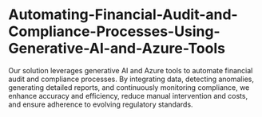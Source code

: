 # Automating-Financial-Audit-and-Compliance-Processes-Using-Generative-AI-and-Azure-Tools
Our solution leverages generative AI and Azure tools to automate financial audit and compliance processes. By integrating data, detecting anomalies, generating detailed reports, and continuously monitoring compliance, we enhance accuracy and efficiency, reduce manual intervention and costs, and ensure adherence to evolving regulatory standards.
